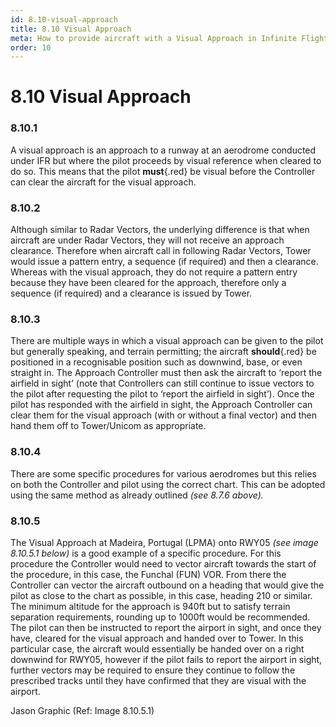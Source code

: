 ```yaml
---
id: 8.10-visual-approach
title: 8.10 Visual Approach
meta: How to provide aircraft with a Visual Approach in Infinite Flight.
order: 10
---
```


# 8.10  Visual Approach

 

### 8.10.1    

A visual approach is an approach to a runway at an aerodrome conducted under IFR but where the pilot proceeds by visual reference when cleared to do so. This means that the pilot **must**{.red} be visual before the Controller can clear the aircraft for the visual approach.



### 8.10.2    

Although similar to Radar Vectors, the underlying difference is that when aircraft are under Radar Vectors, they will not receive an approach clearance. Therefore when aircraft call in following Radar Vectors, Tower would issue a pattern entry, a sequence (if required) and then a clearance. Whereas with the visual approach, they do not require a pattern entry because they have been cleared for the approach, therefore only a sequence (if required) and a clearance is issued by Tower.



### 8.10.3    

There are multiple ways in which a visual approach can be given to the pilot but generally speaking, and terrain permitting; the aircraft **should**{.red} be positioned in a recognisable position such as downwind, base, or even straight in. The Approach Controller must then ask the aircraft to ‘report the airfield in sight’ (note that Controllers can still continue to issue vectors to the pilot after requesting the pilot to ‘report the airfield in sight’). Once the pilot has responded with the airfield in sight, the Approach Controller can clear them for the visual approach (with or without a final vector) and then hand them off to Tower/Unicom as appropriate.



### 8.10.4    

There are some specific procedures for various aerodromes but this relies on both the Controller and pilot using the correct chart. This can be adopted using the same method as already outlined *(see 8.7.6 above).*



### 8.10.5    

The Visual Approach at Madeira, Portugal (LPMA) onto RWY05 *(see image 8.10.5.1 below)* is a good example of a specific procedure. For this procedure the Controller would need to vector aircraft towards the start of the procedure, in this case, the Funchal (FUN) VOR. From there the Controller can vector the aircraft outbound on a heading that would give the pilot as close to the chart as possible, in this case, heading 210 or similar. The minimum altitude for the approach is 940ft but to satisfy terrain separation requirements, rounding up to 1000ft would be recommended. The pilot can then be instructed to report the airport in sight, and once they have, cleared for the visual approach and handed over to Tower. In this particular case, the aircraft would essentially be handed over on a right downwind for RWY05, however if the pilot fails to report the airport in sight, further vectors may be required to ensure they continue to follow the prescribed tracks until they have confirmed that they are visual with the airport.



Jason Graphic (Ref: Image 8.10.5.1)

 